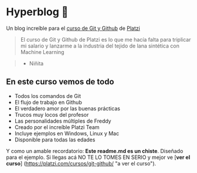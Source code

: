 # Hyperblog 💚
Un blog increíble para el [curso de Git y Github](https://platzi.com/curso/git-github/ "curso de Git y Github") de [Platzi](https://platzi.com/ "Platzi") 

> El curso de Git y Github de Platzi es lo que me hacía falta para triplicar mi salario y lanzarme a la industria del tejido de lana sintética con Machine Learning

> - Niñita
## En este curso vemos de todo
* Todos los comandos de Git
* El flujo de trabajo en Github
* El verdadero amor por las buenas prácticas
* Trucos muy locos del profesor
* Las personalidades múltiples de Freddy
* Creado por el increíble Platzi Team
* Incluye ejemplos en Windows, Linux y Mac
* Disponible para todas las edades

Y como un amable recordatorio: **Este readme.md es un chiste**. Diseñado para el ejemplo. Si llegas acá NO TE LO TOMES EN SERIO y mejor ve [**ver el curso**] (https://platzi.com/cursos/git-github/ "a ver el curso").
